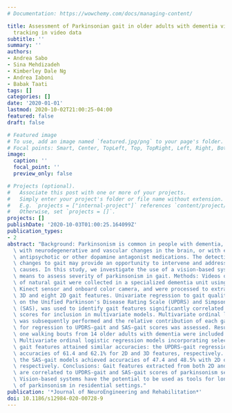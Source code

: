 ```yaml
---
# Documentation: https://wowchemy.com/docs/managing-content/

title: Assessment of Parkinsonian gait in older adults with dementia via human pose
  tracking in video data
subtitle: ''
summary: ''
authors:
- Andrea Sabo
- Sina Mehdizadeh
- Kimberley Dale Ng
- Andrea Iaboni
- Babak Taati
tags: []
categories: []
date: '2020-01-01'
lastmod: 2020-10-02T21:00:25-04:00
featured: false
draft: false

# Featured image
# To use, add an image named `featured.jpg/png` to your page's folder.
# Focal points: Smart, Center, TopLeft, Top, TopRight, Left, Right, BottomLeft, Bottom, BottomRight.
image:
  caption: ''
  focal_point: ''
  preview_only: false

# Projects (optional).
#   Associate this post with one or more of your projects.
#   Simply enter your project's folder or file name without extension.
#   E.g. `projects = ["internal-project"]` references `content/project/deep-learning/index.md`.
#   Otherwise, set `projects = []`.
projects: []
publishDate: '2020-10-03T01:00:25.164099Z'
publication_types:
- 2
abstract: "Background: Parkinsonism is common in people with dementia, and is associated\
  \ with neurodegenerative and vascular changes in the brain, or with exposure to\
  \ antipsychotic or other dopamine antagonist medications. The detection of parkinsonian\
  \ changes to gait may provide an opportunity to intervene and address reversible\
  \ causes. In this study, we investigate the use of a vision-based system as an unobtrusive\
  \ means to assess severity of parkinsonism in gait. Methods: Videos of walking bouts\
  \ of natural gait were collected in a specialized dementia unit using a Microsoft\
  \ Kinect sensor and onboard color camera, and were processed to extract sixteen\
  \ 3D and eight 2D gait features. Univariate regression to gait quality, as rated\
  \ on the Unified Parkinson's Disease Rating Scale (UPDRS) and Simpson-Angus Scale\
  \ (SAS), was used to identify gait features significantly correlated to these clinical\
  \ scores for inclusion in multivariate models. Multivariate ordinal logistic regression\
  \ was subsequently performed and the relative contribution of each gait feature\
  \ for regression to UPDRS-gait and SAS-gait scores was assessed. Results: Four hundred\
  \ one walking bouts from 14 older adults with dementia were included in the analysis.\
  \ Multivariate ordinal logistic regression models incorporating selected 2D or 3D\
  \ gait features attained similar accuracies: the UPDRS-gait regression models achieved\
  \ accuracies of 61.4 and 62.1% for 2D and 3D features, respectively. Similarly,\
  \ the SAS-gait models achieved accuracies of 47.4 and 48.5% with 2D or 3D gait features,\
  \ respectively. Conclusions: Gait features extracted from both 2D and 3D videos\
  \ are correlated to UPDRS-gait and SAS-gait scores of parkinsonism severity in gait.\
  \ Vision-based systems have the potential to be used as tools for longitudinal monitoring\
  \ of parkinsonism in residential settings."
publication: '*Journal of NeuroEngineering and Rehabilitation*'
doi: 10.1186/s12984-020-00728-9
---
```

